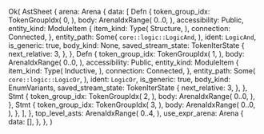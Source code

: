Ok(
    AstSheet {
        arena: Arena {
            data: [
                Defn {
                    token_group_idx: TokenGroupIdx(
                        0,
                    ),
                    body: ArenaIdxRange(
                        0..0,
                    ),
                    accessibility: Public,
                    entity_kind: ModuleItem {
                        item_kind: Type(
                            Structure,
                        ),
                        connection: Connected,
                    },
                    entity_path: Some(
                        `core::logic::LogicAnd`,
                    ),
                    ident: `LogicAnd`,
                    is_generic: true,
                    body_kind: None,
                    saved_stream_state: TokenIterState {
                        next_relative: 3,
                    },
                },
                Defn {
                    token_group_idx: TokenGroupIdx(
                        1,
                    ),
                    body: ArenaIdxRange(
                        0..0,
                    ),
                    accessibility: Public,
                    entity_kind: ModuleItem {
                        item_kind: Type(
                            Inductive,
                        ),
                        connection: Connected,
                    },
                    entity_path: Some(
                        `core::logic::LogicOr`,
                    ),
                    ident: `LogicOr`,
                    is_generic: true,
                    body_kind: EnumVariants,
                    saved_stream_state: TokenIterState {
                        next_relative: 3,
                    },
                },
                Stmt {
                    token_group_idx: TokenGroupIdx(
                        2,
                    ),
                    body: ArenaIdxRange(
                        0..0,
                    ),
                },
                Stmt {
                    token_group_idx: TokenGroupIdx(
                        3,
                    ),
                    body: ArenaIdxRange(
                        0..0,
                    ),
                },
            ],
        },
        top_level_asts: ArenaIdxRange(
            0..4,
        ),
        use_expr_arena: Arena {
            data: [],
        },
    },
)